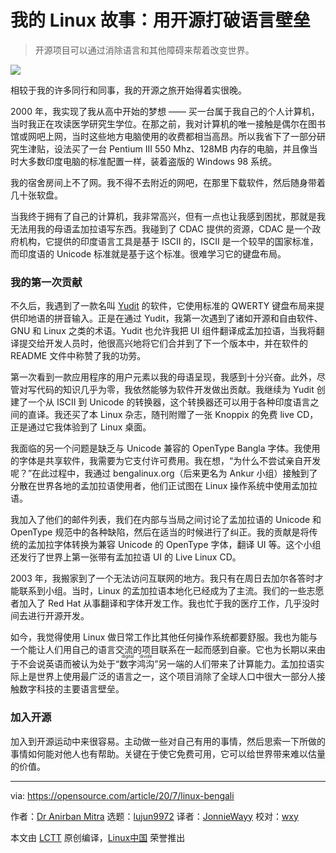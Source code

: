 [#]: collector: (lujun9972)
[#]: translator: (JonnieWayy)
[#]: reviewer: (wxy)
[#]: publisher: (wxy)
[#]: url: (https://linux.cn/article-12466-1.html)
[#]: subject: (My Linux story: breaking language barriers with open source)
[#]: via: (https://opensource.com/article/20/7/linux-bengali)
[#]: author: (Dr Anirban Mitra https://opensource.com/users/mitradranirban)

我的 Linux 故事：用开源打破语言壁垒
======

> 开源项目可以通过消除语言和其他障碍来帮着改变世界。  

![](https://img.linux.net.cn/data/attachment/album/202007/29/230730e4mb18km1nwn4ibm.jpg)

相较于我的许多同行和同事，我的开源之旅开始得着实很晚。  

2000 年，我实现了我从高中开始的梦想 —— 买一台属于我自己的个人计算机，当时我正在攻读医学研究生学位。在那之前，我对计算机的唯一接触是偶尔在图书馆或网吧上网，当时这些地方电脑使用的收费都相当高昂。所以我省下了一部分研究生津贴，设法买了一台 Pentium III 550 Mhz、128MB 内存的电脑，并且像当时大多数印度电脑的标准配置一样，装着盗版的 Windows 98 系统。  

我的宿舍房间上不了网。我不得不去附近的网吧，在那里下载软件，然后随身带着几十张软盘。  

当我终于拥有了自己的计算机，我非常高兴，但有一点也让我感到困扰，那就是我无法用我的母语孟加拉语写东西。我碰到了 CDAC 提供的资源，CDAC 是一个政府机构，它提供的印度语言工具是基于 ISCII 的，ISCII 是一个较早的国家标准，而印度语的 Unicode 标准就是基于这个标准。很难学习它的键盘布局。  

### 我的第一次贡献

不久后，我遇到了一款名叫 [Yudit][2] 的软件，它使用标准的 QWERTY 键盘布局来提供印地语的拼音输入。正是在通过 Yudit，我第一次遇到了诸如开源和自由软件、GNU 和 Linux 之类的术语。Yudit 也允许我把 UI 组件翻译成孟加拉语，当我将翻译提交给开发人员时，他很高兴地将它们合并到了下一个版本中，并在软件的 README 文件中称赞了我的功劳。  

第一次看到一款应用程序的用户元素以我的母语呈现，我感到十分兴奋。此外，尽管对写代码的知识几乎为零，我依然能够为软件开发做出贡献。我继续为 Yudit 创建了一个从 ISCII 到 Unicode 的转换器，这个转换器还可以用于各种印度语言之间的直译。我还买了本 Linux 杂志，随刊附赠了一张 Knoppix 的免费 live CD，正是通过它我体验到了 Linux 桌面。  

我面临的另一个问题是缺乏与 Unicode 兼容的 OpenType Bangla 字体。我使用的字体是共享软件，我需要为它支付许可费用。我在想，“为什么不尝试亲自开发呢？”在此过程中，我通过 bengalinux.org（后来更名为 Ankur 小组）接触到了分散在世界各地的孟加拉语使用者，他们正试图在 Linux 操作系统中使用孟加拉语。

我加入了他们的邮件列表，我们在内部与当局之间讨论了孟加拉语的 Unicode 和 OpenType 规范中的各种缺陷，然后在适当的时候进行了纠正。我的贡献是将传统的孟加拉字体转换为兼容 Unicode 的 OpenType 字体，翻译 UI 等。这个小组还发行了世界上第一张带有孟加拉语 UI 的 Live Linux CD。  

2003 年，我搬家到了一个无法访问互联网的地方。我只有在周日去加尔各答时才能联系到小组。当时，Linux 的孟加拉语本地化已经成为了主流。我们的一些志愿者加入了 Red Hat 从事翻译和字体开发工作。我也忙于我的医疗工作，几乎没时间去进行开源开发。  

如今，我觉得使用 Linux 做日常工作比其他任何操作系统都要舒服。我也为能与一个能让人们用自己的语言交流的项目联系在一起而感到自豪。它也为长期以来由于不会说英语而被认为处于“<ruby>数字鸿沟<rt>digital divide</rt></ruby>”另一端的人们带来了计算能力。孟加拉语实际上是世界上使用最广泛的语言之一，这个项目消除了全球人口中很大一部分人接触数字科技的主要语言壁垒。 

### 加入开源

加入到开源运动中来很容易。主动做一些对自己有用的事情，然后思索一下所做的事情如何能对他人也有帮助。关键在于使它免费可用，它可以给世界带来难以估量的价值。

--------------------------------------------------------------------------------

via: https://opensource.com/article/20/7/linux-bengali

作者：[Dr Anirban Mitra][a]
选题：[lujun9972][b]
译者：[JonnieWayy](https://github.com/JonnieWayy)
校对：[wxy](https://github.com/wxy )

本文由 [LCTT](https://github.com/LCTT/TranslateProject) 原创编译，[Linux中国](https://linux.cn/) 荣誉推出

[a]: https://opensource.com/users/mitradranirban
[b]: https://github.com/lujun9972
[1]: https://opensource.com/sites/default/files/styles/image-full-size/public/lead-images/india-globe-map.jpg?itok=6sSEL5iO (India on the globe)
[2]: http://www.yudit.org/
